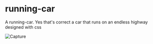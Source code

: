 # running-car
A running-car. Yes that's correct a car that runs on an endless highway designed with css

![Capture](https://user-images.githubusercontent.com/44953808/121230550-0b979600-c898-11eb-8772-41dea37a0a84.PNG)
